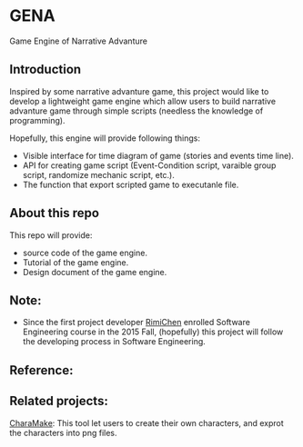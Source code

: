 # GENA
Game Engine of Narrative Advanture

Introduction
-------------------

Inspired by some narrative advanture game, this project would like to develop a lightweight game engine which allow users to build narrative advanture game through simple scripts (needless the knowledge of programming).

Hopefully, this engine will provide following things:

- Visible interface for time diagram of game (stories and events time line).
- API for creating game script (Event-Condition script, varaible group script, randomize mechanic script, etc.).
- The function that export scripted game to executanle file.


About this repo
---------------
This repo will provide:
- source code of the game engine.
- Tutorial of the game engine.
- Design document of the game engine.


Note:
-----
- Since the first project developer [RimiChen](https://github.com/RimiChen) enrolled Software Engineering course in the 2015 Fall, (hopefully) this project will follow the developing process in Software Engineering.

Reference:
------

Related projects:
-----
[CharaMake](https://github.com/RimiChen/CharaMake): This tool let users to create their own characters, and exprot the characters into png files.
